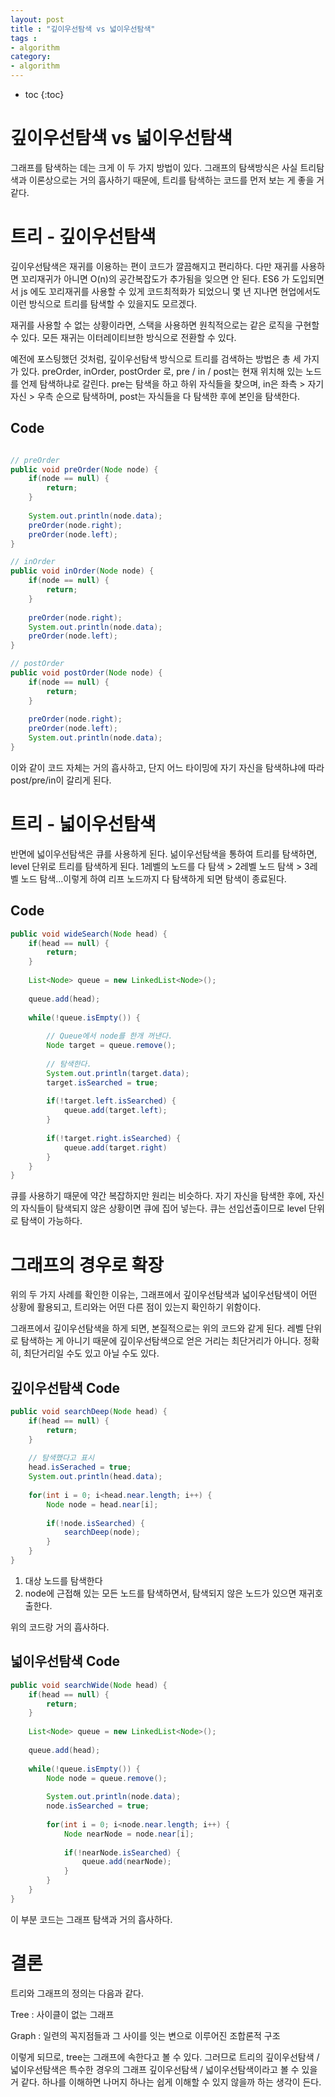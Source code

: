 ```yaml
---
layout: post
title : "깊이우선탐색 vs 넓이우선탐색"
tags :
- algorithm
category:
- algorithm
---
```


* toc
{:toc}

# 깊이우선탐색 vs 넓이우선탐색
그래프를 탐색하는 데는 크게 이 두 가지 방법이 있다. 그래프의 탐색방식은 사실 트리탐색과 이론상으로는 거의 흡사하기 때문에, 트리를 탐색하는 코드를 먼저 보는 게 좋을 거 같다.

# 트리 - 깊이우선탐색
깊이우선탐색은 재귀를 이용하는 편이 코드가 깔끔해지고 편리하다. 다만 재귀를 사용하면 꼬리재귀가 아니면 O(n)의 공간복잡도가 추가됨을 잊으면 안 된다. ES6 가 도입되면서 js 에도 꼬리재귀를 사용할 수 있게 코드최적화가 되었으니 몇 년 지나면 현업에서도 이런 방식으로 트리를 탐색할 수 있을지도 모르겠다.

재귀를 사용할 수 없는 상황이라면, 스택을 사용하면 원칙적으로는 같은 로직을 구현할 수 있다. 모든 재귀는 이터레이티브한 방식으로 전환할 수 있다.

예전에 포스팅했던 것처럼, 깊이우선탐색 방식으로 트리를 검색하는 방법은 총 세 가지가 있다. preOrder, inOrder, postOrder 로, pre / in / post는 현재 위치해 있는 노드를 언제 탐색하냐로 갈린다. pre는 탐색을 하고 하위 자식들을 찾으며, in은 좌측 > 자기자신 > 우측 순으로 탐색하며, post는 자식들을 다 탐색한 후에 본인을 탐색한다.

## Code

~~~java

// preOrder
public void preOrder(Node node) {
	if(node == null) {
		return;
	}
	
	System.out.println(node.data);
	preOrder(node.right);
	preOrder(node.left);
}

// inOrder
public void inOrder(Node node) {
	if(node == null) {
		return;
	}
	
	preOrder(node.right);
	System.out.println(node.data);
	preOrder(node.left);
}

// postOrder
public void postOrder(Node node) {
	if(node == null) {
		return;
	}
	
	preOrder(node.right);
	preOrder(node.left);
	System.out.println(node.data);
}

~~~

이와 같이 코드 자체는 거의 흡사하고, 단지 어느 타이밍에 자기 자신을 탐색하냐에 따라 post/pre/in이 갈리게 된다.

# 트리 - 넓이우선탐색
반면에 넓이우선탐색은 큐를 사용하게 된다. 넒이우선탐색을 통하여 트리를 탐색하면, level 단위로 트리를 탐색하게 된다. 1레벨의 노드를 다 탐색 > 2레벨 노드 탐색 > 3레벨 노드 탐색...이렇게 하여 리프 노드까지 다 탐색하게 되면 탐색이 종료된다.

## Code

~~~java
public void wideSearch(Node head) {
	if(head == null) {
		return;
	}
	
	List<Node> queue = new LinkedList<Node>();
	
	queue.add(head);
	
	while(!queue.isEmpty()) {
	
		// Queue에서 node를 한개 꺼낸다.
		Node target = queue.remove();
		
		// 탐색한다.
		System.out.println(target.data);
		target.isSearched = true;
		
		if(!target.left.isSearched) {
			queue.add(target.left);
		}
		
		if(!target.right.isSearched) {
			queue.add(target.right)
		}
	}
}
~~~

큐를 사용하기 때문에 약간 복잡하지만 원리는 비슷하다. 자기 자신을 탐색한 후에, 자신의 자식들이 탐색되지 않은 상황이면 큐에 집어 넣는다. 큐는 선입선출이므로 level 단위로 탐색이 가능하다.

# 그래프의 경우로 확장
위의 두 가지 사례를 확인한 이유는, 그래프에서 깊이우선탐색과 넓이우선탐색이 어떤 상황에 활용되고, 트리와는 어떤 다른 점이 있는지 확인하기 위함이다. 

그래프에서 깊이우선탐색을 하게 되면, 본질적으로는 위의 코드와 같게 된다. 레벨 단위로 탐색하는 게 아니기 때문에 깊이우선탐색으로 얻은 거리는 최단거리가 아니다. 정확히, 최단거리일 수도 있고 아닐 수도 있다.

## 깊이우선탐색 Code

~~~java
public void searchDeep(Node head) {
	if(head == null) {
		return;
	}
	
	// 탐색했다고 표시
	head.isSerached = true;
	System.out.println(head.data);
	
	for(int i = 0; i<head.near.length; i++) {
		Node node = head.near[i];
		
		if(!node.isSearched) {
			searchDeep(node);
		}
	}
}
~~~

1. 대상 노드를 탐색한다
2. node에 근접해 있는 모든 노드를 탐색하면서, 탐색되지 않은 노드가 있으면 재귀호출한다.

위의 코드랑 거의 흡사하다.

## 넓이우선탐색 Code
~~~java
public void searchWide(Node head) {
	if(head == null) {
		return;
	}
	
	List<Node> queue = new LinkedList<Node>();
	
	queue.add(head);
	
	while(!queue.isEmpty()) {
		Node node = queue.remove();
		
		System.out.println(node.data);
		node.isSearched = true;
		
		for(int i = 0; i<node.near.length; i++) {
			Node nearNode = node.near[i];
			
			if(!nearNode.isSearched) {
				queue.add(nearNode);
			}
		}
	}	
}
~~~

이 부분 코드는 그래프 탐색과 거의 흡사하다. 

# 결론
트리와 그래프의 정의는 다음과 같다.

Tree : 사이클이 없는 그래프

Graph : 일련의 꼭지점들과 그 사이를 잇는 변으로 이루어진 조합론적 구조

이렇게 되므로, tree는 그래프에 속한다고 볼 수 있다.
그러므로 트리의 깊이우선탐색 / 넓이우선탐색은 특수한 경우의 그래프 깊이우선탐색 / 넓이우선탐색이라고 볼 수 있을 거 같다. 하나를 이해하면 나머지 하나는 쉽게 이해할 수 있지 않을까 하는 생각이 든다.